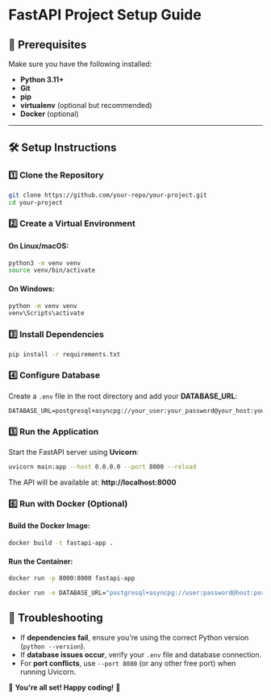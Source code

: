 # FastAPI Project Setup Guide

## 📌 Prerequisites

Make sure you have the following installed:

- **Python 3.11+**
- **Git**
- **pip**
- **virtualenv** (optional but recommended)
- **Docker** (optional)

---

## 🛠️ Setup Instructions

### 1️⃣ Clone the Repository

```sh
git clone https://github.com/your-repo/your-project.git
cd your-project
```

### 2️⃣ Create a Virtual Environment

#### On **Linux/macOS**:

```sh
python3 -m venv venv
source venv/bin/activate
```

#### On **Windows**:

```sh
python -m venv venv
venv\Scripts\activate
```

### 3️⃣ Install Dependencies

```sh
pip install -r requirements.txt
```

### 4️⃣ Configure Database

Create a `.env` file in the root directory and add your **DATABASE_URL**:

```
DATABASE_URL=postgresql+asyncpg://your_user:your_password@your_host:your_port/your_db
```

### 5️⃣ Run the Application

Start the FastAPI server using **Uvicorn**:

```sh
uvicorn main:app --host 0.0.0.0 --port 8000 --reload
```

The API will be available at: **http://localhost:8000**

### 6️⃣ Run with Docker (Optional)

#### Build the Docker Image:

```sh
docker build -t fastapi-app .
```

#### Run the Container:

```sh
docker run -p 8000:8000 fastapi-app
```

```sh
docker run -e DATABASE_URL="postgresql+asyncpg://user:password@host:port/dbname" -p 8000:8000 my-fastapi-app
```

## 📌 Troubleshooting

- If **dependencies fail**, ensure you're using the correct Python version (`python --version`).
- If **database issues occur**, verify your `.env` file and database connection.
- For **port conflicts**, use `--port 8080` (or any other free port) when running Uvicorn.

🚀 **You're all set! Happy coding!** 🎯
